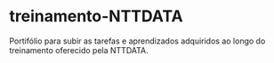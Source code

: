 # treinamento-NTTDATA
Portifólio para subir as tarefas e aprendizados adquiridos ao longo do treinamento oferecido pela NTTDATA.
